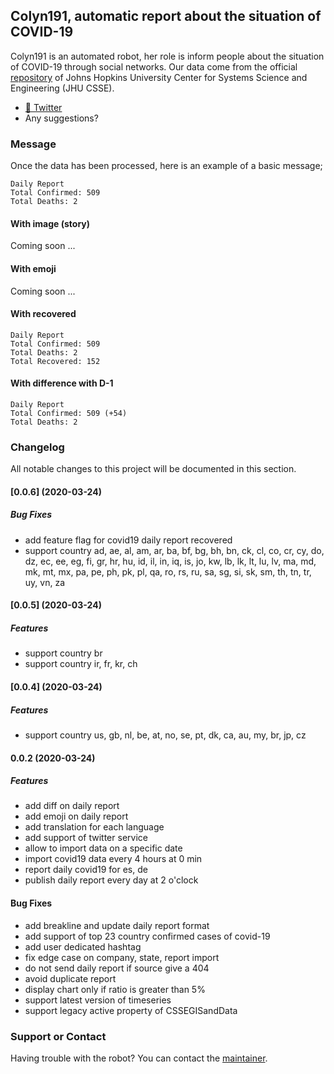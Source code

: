 ## Colyn191, automatic report about the situation of COVID-19

Colyn191 is an automated robot, her role is inform people about the situation of COVID-19 through social networks. Our data come from the official <a href="https://github.com/CSSEGISandData/COVID-19" target="_blank" >repository</a> of Johns Hopkins University Center for Systems Science and Engineering (JHU CSSE).

- [:robot: Twitter](https://twitter.com/colyn191)
- Any suggestions?

### Message

Once the data has been processed, here is an example of a basic message;

```
Daily Report
Total Confirmed: 509
Total Deaths: 2 
```

#### With image (story)

Coming soon ...

#### With emoji

Coming soon ...

#### With recovered

```
Daily Report
Total Confirmed: 509
Total Deaths: 2 
Total Recovered: 152
```

#### With difference with D-1

```
Daily Report
Total Confirmed: 509 (+54)
Total Deaths: 2 
```

### Changelog

All notable changes to this project will be documented in this section.

#### [0.0.6] (2020-03-24)

##### Bug Fixes

* add feature flag for covid19 daily report recovered
* support country ad, ae, al, am, ar, ba, bf, bg, bh, bn, ck, cl, co, cr, cy, do, dz, ec, ee, eg, fi, gr, hr, hu, id, il, in, iq, is, jo, kw, lb, lk, lt, lu, lv, ma, md, mk, mt, mx, pa, pe, ph, pk, pl, qa, ro, rs, ru, sa, sg, si, sk, sm, th, tn, tr, uy, vn, za

#### [0.0.5] (2020-03-24)

##### Features

* support country br
* support country ir, fr, kr, ch

#### [0.0.4] (2020-03-24)

##### Features

* support country us, gb, nl, be, at, no, se, pt, dk, ca, au, my, br, jp, cz

#### 0.0.2 (2020-03-24)

##### Features

* add diff on daily report
* add emoji on daily report
* add translation for each language
* add support of twitter service
* allow to import data on a specific date
* import covid19 data every 4 hours at 0 min
* report daily covid19 for es, de
* publish daily report every day at 2 o'clock

#### Bug Fixes

* add breakline and update daily report format
* add support of top 23 country confirmed cases of covid-19
* add user dedicated hashtag
* fix edge case on company, state, report import
* do not send daily report if source give a 404
* avoid duplicate report
* display chart only if ratio is greater than 5%
* support latest version of timeseries
* support legacy active property of CSSEGISandData

### Support or Contact

Having trouble with the robot? You can contact the <a href="https://github.com/arnaud-zg" target="_blank">maintainer</a>.
